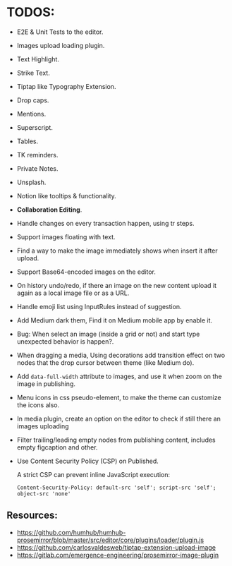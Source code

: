 # TODOS:

- E2E & Unit Tests to the editor.
- Images upload loading plugin.
- Text Highlight.
- Strike Text.
- Tiptap like Typography Extension.
- Drop caps.
- Mentions.
- Superscript.
- Tables.
- TK reminders.
- Private Notes.
- Unsplash.
- Notion like tooltips & functionality.
- **Collaboration Editing**.
- Handle changes on every transaction happen, using tr steps.
- Support images floating with text.
- Find a way to make the image immediately shows when insert it after upload.
- Support Base64-encoded images on the editor.
- On history undo/redo, if there an image on the new content upload it again as a local image file or as a URL.
- Handle emoji list using InputRules instead of suggestion.
- Add Medium dark them, Find it on Medium mobile app by enable it.
- Bug: When select an image (inside a grid or not) and start type unexpected behavior is happen?.
- When dragging a media, Using decorations add transition effect on two nodes that the drop cursor between theme (like Medium do).
- Add `data-full-width` attribute to images, and use it when zoom on the image in publishing.
- Menu icons in css pseudo-element, to make the theme can customize the icons also.
- In media plugin, create an option on the editor to check if still there an images uploading
- Filter trailing/leading empty nodes from publishing content, includes empty figcaption and other.

- Use Content Security Policy (CSP) on Published.

  A strict CSP can prevent inline JavaScript execution:

  ```
  Content-Security-Policy: default-src 'self'; script-src 'self'; object-src 'none'
  ```

## **Resources**:

- https://github.com/humhub/humhub-prosemirror/blob/master/src/editor/core/plugins/loader/plugin.js
- https://github.com/carlosvaldesweb/tiptap-extension-upload-image
- https://gitlab.com/emergence-engineering/prosemirror-image-plugin
